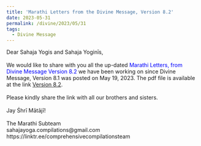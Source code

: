 ```yaml
---
title: 'Marathi Letters from the Divine Message, Version 8.2'
date: 2023-05-31
permalink: /divine/2023/05/31
tags:
  - Divine Message
---
```


<p>
Dear Sahaja Yogis and Sahaja Yoginīs,<br>
<br>
We would like to share with you all the up-dated <font color="blue">Marathi Letters, from Divine Message Version 8.2</font> we have been working on since Divine Message, Version 8.1 was posted on May 19, 2023. The pdf file is available at the link <a href="https://bit.ly/Divine_Message_V8_2">Version 8.2</a>.<br>
<br>
Please kindly share the link with all our brothers and sisters.<br>
<br>
Jay Śhrī Mātājī!<br>
<br>
The Marathi Subteam<br>
sahajayoga.compilations@gmail.com<br>
https://linktr.ee/comprehensivecompilationsteam<br>
</p>